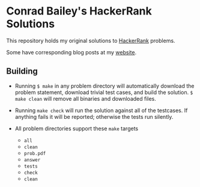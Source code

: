 # Conrad Bailey's HackerRank Solutions #
This repository holds my original solutions
to [HackerRank](https://hackerrank.com) problems.

Some have corresponding blog posts at
my [website](https://cbailey.tech/hard_probs).

## Building ##
* Running `$ make` in any problem directory will automatically
  download the problem statement, download trivial test cases, and
  build the solution. `$ make clean` will remove all binaries and
  downloaded files.

* Running `make check` will run the solution against all of the
  testcases. If anything fails it will be reported; otherwise the
  tests run silently.

* All problem directories support these `make` targets
  * `all`
  * `clean`
  * `prob.pdf`
  * `answer`
  * `tests`
  * `check`
  * `clean`
